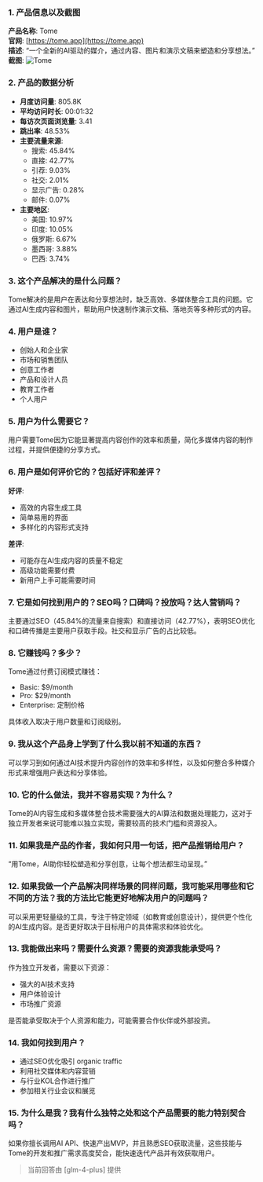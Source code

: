 ### 1. 产品信息以及截图

**产品名称**: Tome  
**官网**: [https://tome.app](https://tome.app)  
**描述**: “一个全新的AI驱动的媒介，通过内容、图片和演示文稿来塑造和分享想法。”  
**截图**: ![Tome](https://cdn-images.toolify.ai/image/13fcb9356203bb2ebb8a9cd7d0076817.jpeg)

### 2. 产品的数据分析

- **月度访问量**: 805.8K
- **平均访问时长**: 00:01:32
- **每访次页面浏览量**: 3.41
- **跳出率**: 48.53%
- **主要流量来源**: 
  - 搜索: 45.84%
  - 直接: 42.77%
  - 引荐: 9.03%
  - 社交: 2.01%
  - 显示广告: 0.28%
  - 邮件: 0.07%
- **主要地区**: 
  - 美国: 10.97%
  - 印度: 10.05%
  - 俄罗斯: 6.67%
  - 墨西哥: 3.88%
  - 巴西: 3.74%

### 3. 这个产品解决的是什么问题？

Tome解决的是用户在表达和分享想法时，缺乏高效、多媒体整合工具的问题。它通过AI生成内容和图片，帮助用户快速制作演示文稿、落地页等多种形式的内容。

### 4. 用户是谁？

- 创始人和企业家
- 市场和销售团队
- 创意工作者
- 产品和设计人员
- 教育工作者
- 个人用户

### 5. 用户为什么需要它？

用户需要Tome因为它能显著提高内容创作的效率和质量，简化多媒体内容的制作过程，并提供便捷的分享方式。

### 6. 用户是如何评价它的？包括好评和差评？

**好评**:
- 高效的内容生成工具
- 简单易用的界面
- 多样化的内容形式支持

**差评**:
- 可能存在AI生成内容的质量不稳定
- 高级功能需要付费
- 新用户上手可能需要时间

### 7. 它是如何找到用户的？SEO吗？口碑吗？投放吗？达人营销吗？

主要通过SEO（45.84%的流量来自搜索）和直接访问（42.77%），表明SEO优化和口碑传播是主要用户获取手段。社交和显示广告的占比较低。

### 8. 它赚钱吗？多少？

Tome通过付费订阅模式赚钱：
- Basic: $9/month
- Pro: $29/month
- Enterprise: 定制价格

具体收入取决于用户数量和订阅级别。

### 9. 我从这个产品身上学到了什么我以前不知道的东西？

可以学习到如何通过AI技术提升内容创作的效率和多样性，以及如何整合多种媒介形式来增强用户表达和分享体验。

### 10. 它的什么做法，我并不容易实现？为什么？

Tome的AI内容生成和多媒体整合技术需要强大的AI算法和数据处理能力，这对于独立开发者来说可能难以独立实现，需要较高的技术门槛和资源投入。

### 11. 如果我是产品的作者，我如何只用一句话，把产品推销给用户？

“用Tome，AI助你轻松塑造和分享创意，让每个想法都生动呈现。”

### 12. 如果我做一个产品解决同样场景的同样问题，我可能采用哪些和它不同的方法？我的方法比它能更好地解决用户的问题吗？

可以采用更轻量级的工具，专注于特定领域（如教育或创意设计），提供更个性化的AI生成内容。是否更好取决于目标用户的具体需求和体验优化。

### 13. 我能做出来吗？需要什么资源？需要的资源我能承受吗？

作为独立开发者，需要以下资源：
- 强大的AI技术支持
- 用户体验设计
- 市场推广资源

是否能承受取决于个人资源和能力，可能需要合作伙伴或外部投资。

### 14. 我如何找到用户？

- 通过SEO优化吸引 organic traffic
- 利用社交媒体和内容营销
- 与行业KOL合作进行推广
- 参加相关行业会议和展览

### 15. 为什么是我？我有什么独特之处和这个产品需要的能力特别契合吗？

如果你擅长调用AI API、快速产出MVP，并且熟悉SEO获取流量，这些技能与Tome的开发和推广需求高度契合，能快速迭代产品并有效获取用户。

> 当前回答由 [glm-4-plus] 提供